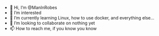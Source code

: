 - 👋 Hi, I’m @ManInRobes
- 👀 I’m interested
- 🌱 I’m currently learning Linux, how to use docker, and everything else...
- 💞️ I’m looking to collaborate on nothing yet
- 📫 How to reach me, if you know you know
